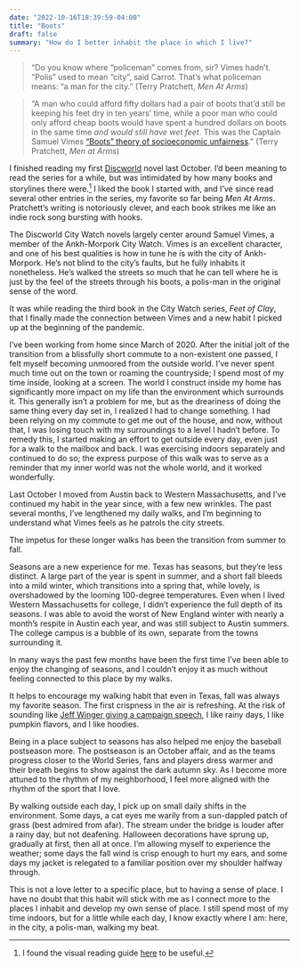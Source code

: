 ```yaml
---
date: "2022-10-16T18:39:59-04:00"
title: "Boots"
draft: false
summary: "How do I better inhabit the place in which I live?"
---
```


> “Do you know where “policeman” comes from, sir? Vimes hadn’t. “Polis” used to mean “city”, said Carrot. That’s what policeman means: “a man for the city.” (Terry Pratchett, *Men At Arms*)

> “A man who could afford fifty dollars had a pair of boots that’d still be keeping his feet dry in ten years’ time, while a poor man who could only afford cheap boots would have spent a hundred dollars on boots in the same time *and would still have wet feet*. This was the Captain Samuel Vimes [“Boots” theory of socioeconomic unfairness](https://en.wikipedia.org/wiki/Boots_theory).” (Terry Pratchett, *Men at Arms*)

I finished reading my first [Discworld](https://en.wikipedia.org/wiki/Discworld) novel last October. I’d been meaning to read the series for a while, but was intimidated by how many books and storylines there were.[^1] I liked the book I started with, and I’ve since read several other entries in the series, my favorite so far being *Men At Arms*. Pratchett’s writing is notoriously clever, and each book strikes me like an indie rock song bursting with hooks.

The Discworld City Watch novels largely center around Samuel Vimes, a member of the Ankh-Morpork City Watch. Vimes is an excellent character, and one of his best qualities is how in tune he is with the city of Ankh-Morpork. He’s not blind to the city’s faults, but he fully inhabits it nonetheless. He’s walked the streets so much that he can tell where he is just by the feel of the streets through his boots, a polis-man in the original sense of the word.

It was while reading the third book in the City Watch series, *Feet of Clay*, that I finally made the connection between Vimes and a new habit I picked up at the beginning of the pandemic.

I’ve been working from home since March of 2020. After the initial jolt of the transition from a blissfully short commute to a non-existent one passed, I felt myself becoming unmoored from the outside world. I’ve never spent much time out on the town or roaming the countryside; I spend most of my time inside, looking at a screen. The world I construct inside my home has significantly more impact on my life than the environment which surrounds it. This generally isn’t a problem for me, but as the dreariness of doing the same thing every day set in, I realized I had to change something. I had been relying on my commute to get me out of the house, and now, without that, I was losing touch with my surroundings to a level I hadn’t before. To remedy this, I started making an effort to get outside every day, even just for a walk to the mailbox and back. I was exercising indoors separately and continued to do so; the express purpose of this walk was to serve as a reminder that my inner world was not the whole world, and it worked wonderfully.

Last October I moved from Austin back to Western Massachusetts, and I’ve continued my habit in the year since, with a few new wrinkles. The past several months, I’ve lengthened my daily walks, and I’m beginning to understand what Vimes feels as he patrols the city streets.

The impetus for these longer walks has been the transition from summer to fall.

Seasons are a new experience for me. Texas has seasons, but they’re less distinct. A large part of the year is spent in summer, and a short fall bleeds into a mild winter, which transitions into a spring that, while lovely, is overshadowed by the looming 100-degree temperatures. Even when I lived Western Massachusetts for college, I didn’t experience the full depth of its seasons. I was able to avoid the worst of New England winter with nearly a month’s respite in Austin each year, and was still subject to Austin summers. The college campus is a bubble of its own, separate from the towns surrounding it.

In many ways the past few months have been the first time I’ve been able to enjoy the changing of seasons, and I couldn’t enjoy it as much without feeling connected to this place by my walks.

It helps to encourage my walking habit that even in Texas, fall was always my favorite season. The first crispness in the air is refreshing. At the risk of sounding like [Jeff Winger giving a campaign speech](https://www.youtube.com/watch?v=BaEtveez2wo), I like rainy days, I like pumpkin flavors, and I like hoodies.

Being in a place subject to seasons has also helped me enjoy the baseball postseason more. The postseason is an October affair, and as the teams progress closer to the World Series, fans and players dress warmer and their breath begins to show against the dark autumn sky. As I become more attuned to the rhythm of my neighborhood, I feel more aligned with the rhythm of the sport that I love.

By walking outside each day, I pick up on small daily shifts in the environment. Some days, a cat eyes me warily from a sun-dappled patch of grass (best admired from afar). The stream under the bridge is louder after a rainy day, but not deafening. Halloween decorations have sprung up, gradually at first, then all at once. I’m allowing myself to experience the weather; some days the fall wind is crisp enough to hurt my ears, and some days my jacket is relegated to a familiar position over my shoulder halfway through.

This is not a love letter to a specific place, but to having a sense of place. I have no doubt that this habit will stick with me as I connect more to the places I inhabit and develop my own sense of place. I still spend most of my time indoors, but for a little while each day, I know exactly where I am: here, in the city, a polis-man, walking my beat.

[^1]:	I found the visual reading guide [here](https://upload.wikimedia.org/wikipedia/commons/7/73/Discworld_Reading_Order_Guide_3.0.jpg) to be useful.
